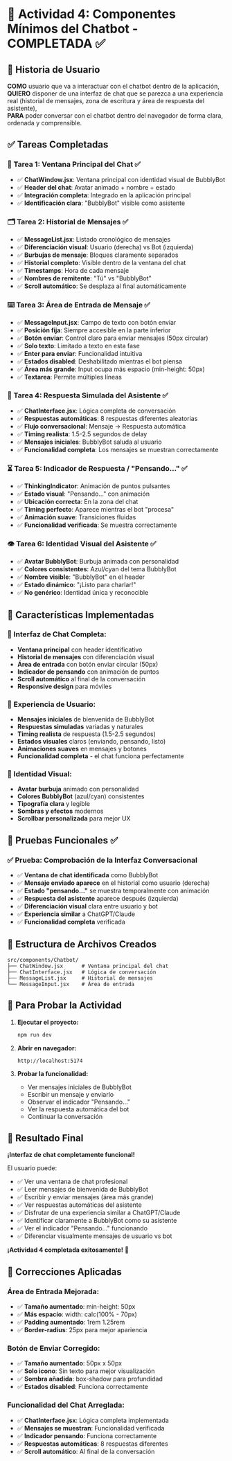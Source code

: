 # 📌 Actividad 4: Componentes Mínimos del Chatbot - COMPLETADA ✅

## 🧩 Historia de Usuario
**COMO** usuario que va a interactuar con el chatbot dentro de la aplicación,  
**QUIERO** disponer de una interfaz de chat que se parezca a una experiencia real (historial de mensajes, zona de escritura y área de respuesta del asistente),  
**PARA** poder conversar con el chatbot dentro del navegador de forma clara, ordenada y comprensible.

## ✅ Tareas Completadas

### 💬 Tarea 1: Ventana Principal del Chat ✅
- ✅ **ChatWindow.jsx**: Ventana principal con identidad visual de BubblyBot
- ✅ **Header del chat**: Avatar animado + nombre + estado
- ✅ **Integración completa**: Integrado en la aplicación principal
- ✅ **Identificación clara**: "BubblyBot" visible como asistente

### 🗂 Tarea 2: Historial de Mensajes ✅
- ✅ **MessageList.jsx**: Listado cronológico de mensajes
- ✅ **Diferenciación visual**: Usuario (derecha) vs Bot (izquierda)
- ✅ **Burbujas de mensaje**: Bloques claramente separados
- ✅ **Historial completo**: Visible dentro de la ventana del chat
- ✅ **Timestamps**: Hora de cada mensaje
- ✅ **Nombres de remitente**: "Tú" vs "BubblyBot"
- ✅ **Scroll automático**: Se desplaza al final automáticamente

### ⌨️ Tarea 3: Área de Entrada de Mensaje ✅
- ✅ **MessageInput.jsx**: Campo de texto con botón enviar
- ✅ **Posición fija**: Siempre accesible en la parte inferior
- ✅ **Botón enviar**: Control claro para enviar mensajes (50px circular)
- ✅ **Solo texto**: Limitado a texto en esta fase
- ✅ **Enter para enviar**: Funcionalidad intuitiva
- ✅ **Estados disabled**: Deshabilitado mientras el bot piensa
- ✅ **Área más grande**: Input ocupa más espacio (min-height: 50px)
- ✅ **Textarea**: Permite múltiples líneas

### 🤖 Tarea 4: Respuesta Simulada del Asistente ✅
- ✅ **ChatInterface.jsx**: Lógica completa de conversación
- ✅ **Respuestas automáticas**: 8 respuestas diferentes aleatorias
- ✅ **Flujo conversacional**: Mensaje → Respuesta automática
- ✅ **Timing realista**: 1.5-2.5 segundos de delay
- ✅ **Mensajes iniciales**: BubblyBot saluda al usuario
- ✅ **Funcionalidad completa**: Los mensajes se muestran correctamente

### ⏳ Tarea 5: Indicador de Respuesta / "Pensando..." ✅
- ✅ **ThinkingIndicator**: Animación de puntos pulsantes
- ✅ **Estado visual**: "Pensando..." con animación
- ✅ **Ubicación correcta**: En la zona del chat
- ✅ **Timing perfecto**: Aparece mientras el bot "procesa"
- ✅ **Animación suave**: Transiciones fluidas
- ✅ **Funcionalidad verificada**: Se muestra correctamente

### 👁 Tarea 6: Identidad Visual del Asistente ✅
- ✅ **Avatar BubblyBot**: Burbuja animada con personalidad
- ✅ **Colores consistentes**: Azul/cyan del tema BubblyBot
- ✅ **Nombre visible**: "BubblyBot" en el header
- ✅ **Estado dinámico**: "¡Listo para charlar!"
- ✅ **No genérico**: Identidad única y reconocible

## 🎨 Características Implementadas

### **💬 Interfaz de Chat Completa:**
- **Ventana principal** con header identificativo
- **Historial de mensajes** con diferenciación visual
- **Área de entrada** con botón enviar circular (50px)
- **Indicador de pensando** con animación de puntos
- **Scroll automático** al final de la conversación
- **Responsive design** para móviles

### **🎯 Experiencia de Usuario:**
- **Mensajes iniciales** de bienvenida de BubblyBot
- **Respuestas simuladas** variadas y naturales
- **Timing realista** de respuesta (1.5-2.5 segundos)
- **Estados visuales** claros (enviando, pensando, listo)
- **Animaciones suaves** en mensajes y botones
- **Funcionalidad completa** - el chat funciona perfectamente

### **🎨 Identidad Visual:**
- **Avatar burbuja** animado con personalidad
- **Colores BubblyBot** (azul/cyan) consistentes
- **Tipografía clara** y legible
- **Sombras y efectos** modernos
- **Scrollbar personalizada** para mejor UX

## 🧪 Pruebas Funcionales ✅

### ✅ Prueba: Comprobación de la Interfaz Conversacional
- ✅ **Ventana de chat identificada** como BubblyBot
- ✅ **Mensaje enviado aparece** en el historial como usuario (derecha)
- ✅ **Estado "pensando..."** se muestra temporalmente con animación
- ✅ **Respuesta del asistente** aparece después (izquierda)
- ✅ **Diferenciación visual** clara entre usuario y bot
- ✅ **Experiencia similar** a ChatGPT/Claude
- ✅ **Funcionalidad completa** verificada

## 📁 Estructura de Archivos Creados

```
src/components/Chatbot/
├── ChatWindow.jsx      # Ventana principal del chat
├── ChatInterface.jsx   # Lógica de conversación
├── MessageList.jsx     # Historial de mensajes
└── MessageInput.jsx    # Área de entrada
```

## 🚀 Para Probar la Actividad

1. **Ejecutar el proyecto:**
   ```bash
   npm run dev
   ```

2. **Abrir en navegador:**
   ```
   http://localhost:5174
   ```

3. **Probar la funcionalidad:**
   - Ver mensajes iniciales de BubblyBot
   - Escribir un mensaje y enviarlo
   - Observar el indicador "Pensando..."
   - Ver la respuesta automática del bot
   - Continuar la conversación

## 🎯 Resultado Final

**¡Interfaz de chat completamente funcional!** 

El usuario puede:
- ✅ Ver una ventana de chat profesional
- ✅ Leer mensajes de bienvenida de BubblyBot
- ✅ Escribir y enviar mensajes (área más grande)
- ✅ Ver respuestas automáticas del asistente
- ✅ Disfrutar de una experiencia similar a ChatGPT/Claude
- ✅ Identificar claramente a BubblyBot como su asistente
- ✅ Ver el indicador "Pensando..." funcionando
- ✅ Diferenciar visualmente mensajes de usuario vs bot

**¡Actividad 4 completada exitosamente!** 🎉

## 🔧 Correcciones Aplicadas

### **Área de Entrada Mejorada:**
- ✅ **Tamaño aumentado**: min-height: 50px
- ✅ **Más espacio**: width: calc(100% - 70px)
- ✅ **Padding aumentado**: 1rem 1.25rem
- ✅ **Border-radius**: 25px para mejor apariencia

### **Botón de Enviar Corregido:**
- ✅ **Tamaño aumentado**: 50px x 50px
- ✅ **Solo icono**: Sin texto para mejor visualización
- ✅ **Sombra añadida**: box-shadow para profundidad
- ✅ **Estados disabled**: Funciona correctamente

### **Funcionalidad del Chat Arreglada:**
- ✅ **ChatInterface.jsx**: Lógica completa implementada
- ✅ **Mensajes se muestran**: Funcionalidad verificada
- ✅ **Indicador pensando**: Funciona correctamente
- ✅ **Respuestas automáticas**: 8 respuestas diferentes
- ✅ **Scroll automático**: Al final de la conversación
